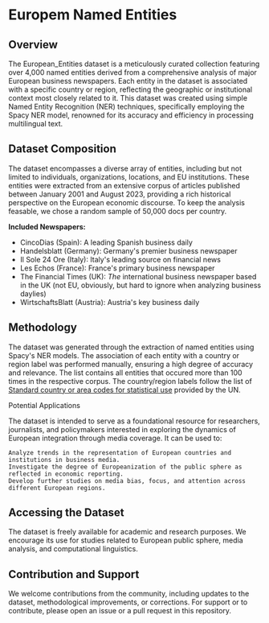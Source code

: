 # Europem Named Entities

## Overview

The European_Entities dataset is a meticulously curated collection featuring over 4,000 named entities derived from a comprehensive analysis of major European business newspapers. Each entity in the dataset is associated with a specific country or region, reflecting the geographic or institutional context most closely related to it. This dataset was created using simple Named Entity Recognition (NER) techniques, specifically employing the Spacy NER model, renowned for its accuracy and efficiency in processing multilingual text.

## Dataset Composition

The dataset encompasses a diverse array of entities, including but not limited to individuals, organizations, locations, and EU institutions. These entities were extracted from an extensive corpus of articles published between January 2001 and August 2023, providing a rich historical perspective on the European economic discourse. To keep the analysis feasable, we chose a random sample of 50,000 docs per country.

**Included Newspapers:**
- CincoDias (Spain): A leading Spanish business daily
- Handelsblatt (Germany): Germany's premier business newspaper
- Il Sole 24 Ore (Italy): Italy's leading source on financial news
- Les Echos (France): France's primary business newspaper
- The Financial Times (UK): *The* international business newspaper based in the UK (not EU, obviously, but hard to ignore when analyzing business daylies)
- WirtschaftsBlatt (Austria): Austria's key business daily

## Methodology

The dataset was generated through the extraction of named entities using Spacy's NER models. The association of each entity with a country or region label was performed manually, ensuring a high degree of accuracy and relevance. The list contains all entities that occured more than 100 times in the respective corpus. The country/region labels follow the list of [Standard country or area codes for statistical use](https://unstats.un.org/unsd/methodology/m49/overview/) provided by the UN.   

Potential Applications

The dataset is intended to serve as a foundational resource for researchers, journalists, and policymakers interested in exploring the dynamics of European integration through media coverage. It can be used to:

    Analyze trends in the representation of European countries and institutions in business media.
    Investigate the degree of Europeanization of the public sphere as reflected in economic reporting.
    Develop further studies on media bias, focus, and attention across different European regions.

## Accessing the Dataset

The dataset is freely available for academic and research purposes. We encourage its use for studies related to European public sphere, media analysis, and computational linguistics.

## Contribution and Support

We welcome contributions from the community, including updates to the dataset, methodological improvements, or corrections. For support or to contribute, please open an issue or a pull request in this repository.

